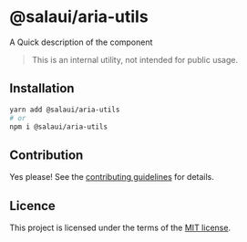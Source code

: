 # @salaui/aria-utils

A Quick description of the component

> This is an internal utility, not intended for public usage.

## Installation

```sh
yarn add @salaui/aria-utils
# or
npm i @salaui/aria-utils
```

## Contribution

Yes please! See the
[contributing guidelines](https://github.com/tricdt/salaui/blob/master/CONTRIBUTING.md)
for details.

## Licence

This project is licensed under the terms of the
[MIT license](https://github.com/tricdt/salaui/blob/master/LICENSE).